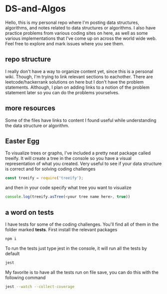 # DS-and-Algos

Hello, this is my personal repo where I'm posting data structures, algorithms, and notes related to data structures or algorithms. I also have practice problems from various coding sites on here, as well as some various implementations that I've come up on across the world wide web. Feel free to explore and mark issues where you see them.


## repo structure

I really don't have a way to organize content yet, since this is a personal wiki. Though, I'm trying to link relevant sections to eachother. There are leetcode/hackerrank solutions on here but I don't have the problem statements. Although, I plan on adding links to a notion of the problem statement later so you can do the problems yourselves.

## more resources
Some of the files have links to content I found useful while understanding the data structure or algorithm.

## Easter Egg
To visualize trees or graphs, I've included a pretty neat package called treeify. It will create a tree in the console so you have a visual representation of what you created. Very useful to see if your data structure is correct and for solving coding challenges

``` javascript
const treeify = require('treeify');
```

and then in your code specify what tree you want to visualize

``` javascript
console.log(treeify.asTree(<your tree name here>, true))
```


## a word on tests
I have tests for some of the coding challenges. You'll find all of them in the folder marked **tests**.
First install the relevant packages
``` bash
npm i
```
To run the tests just type jest in the console, it will run all the tests by default
``` bash
jest
```
My favorite is to have all the tests run on file save, you can do this with the following command
``` bash
jest --watch --collect-coverage  
```

